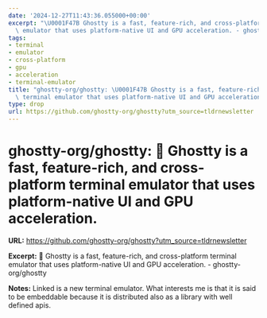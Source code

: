 ```yaml
---
date: '2024-12-27T11:43:36.055000+00:00'
excerpt: "\U0001F47B Ghostty is a fast, feature-rich, and cross-platform terminal\
  \ emulator that uses platform-native UI and GPU acceleration. - ghostty-org/ghostty"
tags:
- terminal
- emulator
- cross-platform
- gpu
- acceleration
- terminal-emulator
title: "ghostty-org/ghostty: \U0001F47B Ghostty is a fast, feature-rich, and cross-platform\
  \ terminal emulator that uses platform-native UI and GPU acceleration."
type: drop
url: https://github.com/ghostty-org/ghostty?utm_source=tldrnewsletter
---
```


# ghostty-org/ghostty: 👻 Ghostty is a fast, feature-rich, and cross-platform terminal emulator that uses platform-native UI and GPU acceleration.

**URL:** https://github.com/ghostty-org/ghostty?utm_source=tldrnewsletter

**Excerpt:** 👻 Ghostty is a fast, feature-rich, and cross-platform terminal emulator that uses platform-native UI and GPU acceleration. - ghostty-org/ghostty

**Notes:**
Linked is a new terminal emulator. What interests me is that it is said to be embeddable because it is distributed also as a library with well defined apis.
